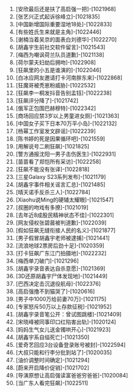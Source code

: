 
1. [安欣最后还是扶了高启强一把]-[1021968]
1. [张艺兴正式起诉徐峰立]-[1021835]
1. [中国新增国际重要湿地18处]-[1022833]
1. [有些姓氏生来就是主角]-[1022446]
1. [谢楠当着吴京的面表白刘德华]-[1022270]
1. [胡鑫宇生前社交软件留言]-[1021543]
1. [梅西为嘲讽荷兰队员道歉]-[1021138]
1. [荷尔蒙夫妇劫后拥吻]-[1022908]
1. [狂飙里的小五是谁演的]-[1022046]
1. [白冰应网友邀请打卡河南胖东来]-[1022868]
1. [狂魔哥被秃崽粉威胁]-[1022532]
1. [狂飙李一桐发抖音告别孟钰]-[1022238]
1. [狂飙评分降了]-[1021742]
1. [俄军正包围巴赫穆特]-[1022342]
1. [商场回应禁3岁以上男童进女厕]-[1021363]
1. [中国女子买下日本70万平小岛]-[1022132]
1. [杨幂工作室发文辟谣]-[1022239]
1. [陈书婷的死是因果循环吧]-[1021559]
1. [用解说号二刷狂飙]-[1021825]
1. [警方通报沈阳一男子击伤医生]-[1022931]
1. [苗苗看了郑恺所有采访]-[1022258]
1. [狂飙不能没有张译]-[1022818]
1. [三星Galaxy S23系列发布]-[1021179]
1. [胡鑫宇事件相关谣言汇总]-[1021485]
1. [晴天诺手反杀三人]-[1022784]
1. [Xiaohu说Ming的硬辅太耀眼]-[1021547]
1. [叔圈的吻戏有多撩]-[1021019]
1. [去年近8成股民精神状态不佳]-[1022301]
1. [网友侵权张碧晨被判道歉]-[1022039]
1. [假如狂飙无缝衔接人民的名义]-[1021877]
1. [男子假冒胡鑫宇老师被逮捕]-[1021441]
1. [流浪地球2票房后劲十足]-[1020359]
1. [打卡狂飙广东江门拍摄地]-[1022232]
1. [梅西单刀破门]-[1021296]
1. [胡鑫宇录音表达自杀意愿]-[1021369]
1. [3D还原胡鑫宇尸体发现地]-[1021449]
1. [巴西决定击沉退役航母]-[1022376]
1. [高启强撸不到猫哭了]-[1020616]
1. [男子中1000万给前妻70万]-[1021175]
1. [专家怒斥50万以上存款征税]-[1021952]
1. [胡鑫宇录音笔公开：曾试图跳楼]-[1021409]
1. [宋晓峰被同事印口红陷害出轨]-[1020124]
1. [妈妈生气女儿送金镯哄开心]-[1021923]
1. [胡鑫宇系自缢死亡]-[1021350]
1. [爱奇艺回应3台设备登录账号被封]-[1022594]
1. [大叔只能和行李分批到站了]-[1020035]
1. [油价调整时间确定]-[1021294]
1. [蔚来开启降价促销]-[1021702]
1. [导演原想让高启强读富爸爸穷爸爸]-[1020084]
1. [当广东人看完狂飙]-[1022511]